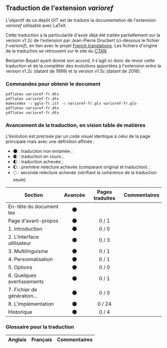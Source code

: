 ## Traduction de l'extension *varioref*

L'objectif de ce dépôt GIT est de traduire la documentation de l'extension *varioref* utilisable avec LaTeX.

Cette traduction a la particularité d'avoir déjà été traitée partiellement sur la version v1.2c de l'extension par Jean-Pierre Drucbert (ci-dessous le fichier *f-varioref*), en lien avec le projet [French translations](https://www.ctan.org/pkg/french-translations). Les fichiers d'origine de la traduction se retrouvent sur le site du [CTAN](https://www.ctan.org/tex-archive/macros/latex/required/tools).

Benjamin Bayart ayant donné son accord, il s'agit ici donc de revoir cette traduction et de la compléter des évolutions apportées à l'extension entre la version v1.2c (datant de 1999) et la version v1.5c (datant de 2016).

### Commandes pour obtenir le document

```bash
pdflatex varioref-fr.dtx
pdflatex varioref-fr.dtx
makeindex -s gglo-fr.ist -o varioref-fr.gls varioref-fr.glo
pdflatex varioref-fr.dtx
pdflatex varioref-fr.dtx
```

### Avancement de la traduction, en vision table de matières

L'évolution est précisée par un code visuel identique à celui de la page principale mais avec une définition affinée :

- :new_moon: : traduction non entamée ;
- :waxing_crescent_moon: : traduction en cours ;
- :first_quarter_moon: : traduction achevée ;
- :waxing_gibbous_moon: : première relecture achevée (comparant original et traduction) ; 
- :full_moon: : seconde relecture achevée (vérifiant la cohérence de la traduction seule).

Section                       | Avancée                | Pages traduites | Commentaires 
----------------------------- | :--------------------: | :-------------: | -------------------------
En-tête du document tex       | :new_moon:             |                 |
Page d'avant-propos           | :new_moon:             | 0 / 1           | 
1. Introduction               | :new_moon:             | 0 / 0           |
2. L'interface utilisateur    | :new_moon:             | 0 / 3           | 
3. Multilinguisme             | :new_moon:             | 0 / 1           |
4. Personnalisation           | :new_moon:             | 0 / 1           |
5. Options                    | :new_moon:             | 0 / 0           |
6. Quelques avertissements    | :new_moon:             | 0 / 1           |
7. Fichier de génération...   | :new_moon:             | 0 / 0           |
8. L'implémentation           | :new_moon:             | 0 / 24          |
Historique                    | :new_moon:             | 0 / 4           |

### Glossaire pour la traduction

Anglais                   | Français                                          | Commentaires 
------------------------- | ------------------------------------------------- | -------------------------------
